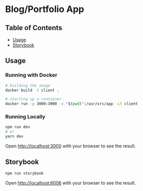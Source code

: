 # Blog/Portfolio App

## Table of Contents
* [Usage](#usage)
* [Storybook](#storybook)

## Usage

### Running with Docker
```bash
# building the image
docker build -t client .

# starting up a container
docker run -p 3000:3000 -v "$(pwd)":/usr/src/app -it client
```


### Running Locally

```bash
npm run dev
# or
yarn dev
```
Open [http://localhost:3000](http://localhost:3000) with your browser to see the result.

## Storybook
```bash
npm run storybook
```
Open [http://localhost:6006](http://localhost:6006) with your browser to see the result.


